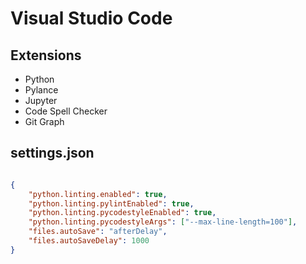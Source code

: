 # Visual Studio Code

## Extensions
- Python
- Pylance
- Jupyter
- Code Spell Checker
- Git Graph

## settings.json
```json

{
    "python.linting.enabled": true,
    "python.linting.pylintEnabled": true,
    "python.linting.pycodestyleEnabled": true,
    "python.linting.pycodestyleArgs": ["--max-line-length=100"],
    "files.autoSave": "afterDelay",
    "files.autoSaveDelay": 1000
}
```
